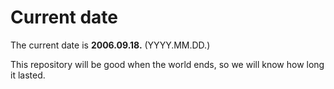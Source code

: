 # Current date

The current date is **2006.09.18.** (YYYY.MM.DD.)

This repository will be good when the world ends, so we will know how long it lasted.